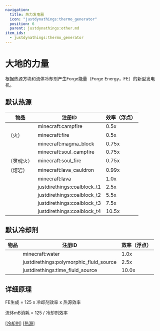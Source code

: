 ```yaml
---
navigation:
  title: 热力发电器
  icon: "justdynathings:thermo_generator"
  position: 6
  parent: justdynathings:other.md
item_ids:
  - justdynathings:thermo_generator
---
```


# 大地的力量

根据热源方块和流体冷却剂产生Forge能量（Forge Energy，FE）的新型发电机。

<BlockImage id="justdynathings:thermo_generator" scale="4.0" p:facing="down" p:active="true"/>

<Recipe id="justdynathings:thermo_generator" />

## 默认热源

| 物品                                                                   | 注册ID                      | 效率（浮点） |
| ---------------------------------------------------------------------- | --------------------------- | ------------ |
| <ItemImage id= "minecraft:campfire"  scale="0.75" />                   | minecraft:campfire          | 0.5x         |
| <ItemImage id= "minecraft:flint_and_steel"   scale="0.75" />（火）     | minecraft:fire              | 0.5x         |
| <ItemImage id="minecraft:magma_block"   scale="0.75" />                | minecraft:magma_block       | 0.75x        |
| <ItemImage id="minecraft:soul_campfire"  scale="0.75" />               | minecraft:soul_campfire     | 0.75x        |
| <ItemImage id="minecraft:flint_and_steel"    scale="0.75" />（灵魂火） | minecraft:soul_fire         | 0.75x        |
| <ItemImage id= "minecraft:cauldron"   scale="0.75" />（熔岩）          | minecraft:lava_cauldron     | 0.99x        |
| <ItemImage id= "minecraft:lava_bucket"         scale="0.75" />         | minecraft:lava              | 1.0x         |
| <ItemImage id= "justdirethings:coalblock_t1"  scale="0.75" />          | justdirethings:coalblock_t1 | 2.5x         |
| <ItemImage id="justdirethings:coalblock_t2"  scale="0.75" />           | justdirethings:coalblock_t2 | 5.5x         |
| <ItemImage id="justdirethings:coalblock_t3"  scale="0.75" />           | justdirethings:coalblock_t3 | 7.5x         |
| <ItemImage id="justdirethings:coalblock_t4"  scale="0.75" />           | justdirethings:coalblock_t4 | 10.5x        |

## 默认冷却剂

| 物品                                                                      | 注册ID                                  | 效率（浮点） |
| ------------------------------------------------------------------------- | --------------------------------------- | ------------ |
| <ItemImage id= "minecraft:water_bucket"            scale="0.75" />        | minecraft:water                         | 1.0x         |
| <ItemImage id= "justdirethings:polymorphic_fluid_bucket"  scale="0.75" /> | justdirethings:polymorphic_fluid_source | 2.5x         |
| <ItemImage id= "justdirethings:time_fluid_bucket"    scale="0.75" />      | justdirethings:time_fluid_source        | 10.0x        |

## 详细原理

FE生成 = 125 x 冷却剂效率 x 热源效率

流体mB消耗 = 125 / 冷却剂效率

[[冷却剂](https://github.com/DevDyna/JustDynaThings/blob/main/src/generated/resources/data/justdynathings/data_maps/fluid/thermo_coolants.json)] [[热源](https://github.com/DevDyna/JustDynaThings/blob/main/src/generated/resources/data/justdynathings/data_maps/block/thermo_heat_sources.json)]